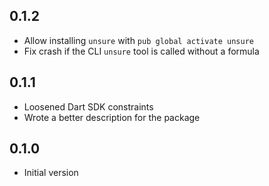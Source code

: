 ## 0.1.2

- Allow installing `unsure` with `pub global activate unsure`
- Fix crash if the CLI `unsure` tool is called without a formula

## 0.1.1

- Loosened Dart SDK constraints
- Wrote a better description for the package

## 0.1.0

- Initial version

